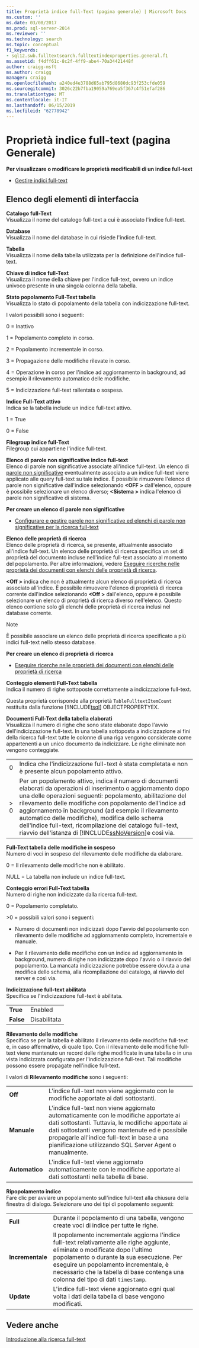 ```yaml
---
title: Proprietà indice full-Text (pagina generale) | Microsoft Docs
ms.custom: ''
ms.date: 03/08/2017
ms.prod: sql-server-2014
ms.reviewer: ''
ms.technology: search
ms.topic: conceptual
f1_keywords:
- sql12.swb.fulltextsearch.fulltextindexproperties.general.f1
ms.assetid: f4dff61c-8c2f-4ff9-abe4-70a34421448f
author: craigg-msft
ms.author: craigg
manager: craigg
ms.openlocfilehash: a240ed4e3788d65ab795d8680dc93f253cfde059
ms.sourcegitcommit: 3026c22b7fba19059a769ea5f367c4f51efaf286
ms.translationtype: MT
ms.contentlocale: it-IT
ms.lasthandoff: 06/15/2019
ms.locfileid: "62778942"
---
```

# <a name="full-text-index-properties-general-page"></a>Proprietà indice full-text (pagina Generale)
  **Per visualizzare o modificare le proprietà modificabili di un indice full-text**  
  
-   [Gestire indici full-text](../relational-databases/indexes/indexes.md)  
  
## <a name="uielement-list"></a>Elenco degli elementi di interfaccia  
 **Catalogo full-Text**  
 Visualizza il nome del catalogo full-text a cui è associato l'indice full-text.  
  
 **Database**  
 Visualizza il nome del database in cui risiede l'indice full-text.  
  
 **Tabella**  
 Visualizza il nome della tabella utilizzata per la definizione dell'indice full-text.  
  
 **Chiave di indice full-Text**  
 Visualizza il nome della chiave per l'indice full-text, ovvero un indice univoco presente in una singola colonna della tabella.  
  
 **Stato popolamento Full-Text tabella**  
 Visualizza lo stato di popolamento della tabella con indicizzazione full-text.  
  
 I valori possibili sono i seguenti:  
  
 0 = Inattivo  
  
 1 = Popolamento completo in corso.  
  
 2 = Popolamento incrementale in corso.  
  
 3 = Propagazione delle modifiche rilevate in corso.  
  
 4 = Operazione in corso per l'indice ad aggiornamento in background, ad esempio il rilevamento automatico delle modifiche.  
  
 5 = Indicizzazione full-text rallentata o sospesa.  
  
 **Indice Full-Text attivo**  
 Indica se la tabella include un indice full-text attivo.  
  
 1 = True  
  
 0 = False  
  
 **Filegroup indice full-Text**  
 Filegroup cui appartiene l'indice full-text.  
  
 **Elenco di parole non significative indice full-text**  
 Elenco di parole non significative associate all'indice full-text. Un elenco di [parole non significative](../relational-databases/search/full-text-search.md) eventualmente associato a un indice full-text viene applicato alle query full-text su tale indice. È possibile rimuovere l'elenco di parole non significative dall'indice selezionando  **\<OFF >** dall'elenco, oppure è possibile selezionare un elenco diverso;  **\<Sistema >** indica l'elenco di parole non significative di sistema.  
  
 **Per creare un elenco di parole non significative**  
  
-   [Configurare e gestire parole non significative ed elenchi di parole non significative per la ricerca full-text](../relational-databases/search/full-text-search.md)  
  
 **Elenco delle proprietà di ricerca**  
 Elenco delle proprietà di ricerca, se presente, attualmente associato all'indice full-text. Un elenco delle proprietà di ricerca specifica un set di proprietà del documento incluse nell'indice full-text associato al momento del popolamento. Per altre informazioni, vedere [Eseguire ricerche nelle proprietà dei documenti con elenchi delle proprietà di ricerca](../relational-databases/search/search-document-properties-with-search-property-lists.md).  
  
 **\<Off >** indica che non è attualmente alcun elenco di proprietà di ricerca associato all'indice. È possibile rimuovere l'elenco di proprietà di ricerca corrente dall'indice selezionando  **\<Off >** dall'elenco, oppure è possibile selezionare un elenco di proprietà di ricerca diverso nell'elenco. Questo elenco contiene solo gli elenchi delle proprietà di ricerca inclusi nel database corrente.  
  
> [!NOTE]  
>  È possibile associare un elenco delle proprietà di ricerca specificato a più indici full-text nello stesso database.  
  
 **Per creare un elenco di proprietà di ricerca**  
  
-   [Eseguire ricerche nelle proprietà dei documenti con elenchi delle proprietà di ricerca](../relational-databases/search/search-document-properties-with-search-property-lists.md)  
  
 **Conteggio elementi Full-Text tabella**  
 Indica il numero di righe sottoposte correttamente a indicizzazione full-text.  
  
 Questa proprietà corrisponde alla proprietà `TableFulltextItemCount` restituita dalla funzione [!INCLUDE[tsql](../includes/tsql-md.md)] OBJECTPROPERTYEX.  
  
 **Documenti Full-Text della tabella elaborati**  
 Visualizza il numero di righe che sono state elaborate dopo l'avvio dell'indicizzazione full-text. In una tabella sottoposta a indicizzazione ai fini della ricerca full-text tutte le colonne di una riga vengono considerate come appartenenti a un unico documento da indicizzare. Le righe eliminate non vengono conteggiate.  
  
|||  
|-|-|  
|0|Indica che l'indicizzazione full-text è stata completata e non è presente alcun popolamento attivo.|  
|> 0|Per un popolamento attivo, indica il numero di documenti elaborati da operazioni di inserimento o aggiornamento dopo una delle operazioni seguenti: popolamento, abilitazione del rilevamento delle modifiche con popolamento dell'indice ad aggiornamento in background (ad esempio il rilevamento automatico delle modifiche), modifica dello schema dell'indice full-text, ricompilazione del catalogo full-text, riavvio dell'istanza di [!INCLUDE[ssNoVersion](../includes/ssnoversion-md.md)]e così via.|  
  
 **Full-Text tabella delle modifiche in sospeso**  
 Numero di voci in sospeso del rilevamento delle modifiche da elaborare.  
  
 0 = Il rilevamento delle modifiche non è abilitato.  
  
 NULL = La tabella non include un indice full-text.  
  
 **Conteggio errori Full-Text tabella**  
 Numero di righe non indicizzate dalla ricerca full-text.  
  
 0 = Popolamento completato.  
  
 \>0 = possibili valori sono i seguenti:  
  
-   Numero di documenti non indicizzati dopo l'avvio del popolamento con rilevamento delle modifiche ad aggiornamento completo, incrementale e manuale.  
  
-   Per il rilevamento delle modifiche con un indice ad aggiornamento in background, numero di righe non indicizzate dopo l'avvio o il riavvio del popolamento. La mancata indicizzazione potrebbe essere dovuta a una modifica dello schema, alla ricompilazione del catalogo, al riavvio del server e così via.  
  
 **Indicizzazione full-text abilitata**  
 Specifica se l'indicizzazione full-text è abilitata.  
  
|||  
|-|-|  
|**True**|Enabled|  
|**False**|Disabilitata|  
  
 **Rilevamento delle modifiche**  
 Specifica se per la tabella è abilitato il rilevamento delle modifiche full-text e, in caso affermativo, di quale tipo. Con il rilevamento delle modifiche full-text viene mantenuto un record delle righe modificate in una tabella o in una vista indicizzata configurata per l'indicizzazione full-text. Tali modifiche possono essere propagate nell'indice full-text.  
  
 I valori di **Rilevamento modifiche** sono i seguenti:  
  
|||  
|-|-|  
|**Off**|L'indice full-text non viene aggiornato con le modifiche apportate ai dati sottostanti.|  
|**Manuale**|L'indice full-text non viene aggiornato automaticamente con le modifiche apportate ai dati sottostanti. Tuttavia, le modifiche apportate ai dati sottostanti vengono mantenute ed è possibile propagarle all'indice full-text in base a una pianificazione utilizzando SQL Server Agent o manualmente.|  
|**Automatico**|L'indice full-text viene aggiornato automaticamente con le modifiche apportate ai dati sottostanti nella tabella di base.|  
  
 **Ripopolamento indice**  
 Fare clic per avviare un popolamento sull'indice full-text alla chiusura della finestra di dialogo. Selezionare uno dei tipi di popolamento seguenti:  
  
|||  
|-|-|  
|**Full**|Durante il popolamento di una tabella, vengono create voci di indice per tutte le righe.|  
|**Incrementale**|Il popolamento incrementale aggiorna l'indice full-text relativamente alle righe aggiunte, eliminate o modificate dopo l'ultimo popolamento o durante la sua esecuzione. Per eseguire un popolamento incrementale, è necessario che la tabella di base contenga una colonna del tipo di dati `timestamp`.|  
|**Update**|L'indice full-text viene aggiornato ogni qual volta i dati della tabella di base vengono modificati.|  
  
## <a name="see-also"></a>Vedere anche  
 [Introduzione alla ricerca full-text](../relational-databases/search/get-started-with-full-text-search.md)  
  
  
